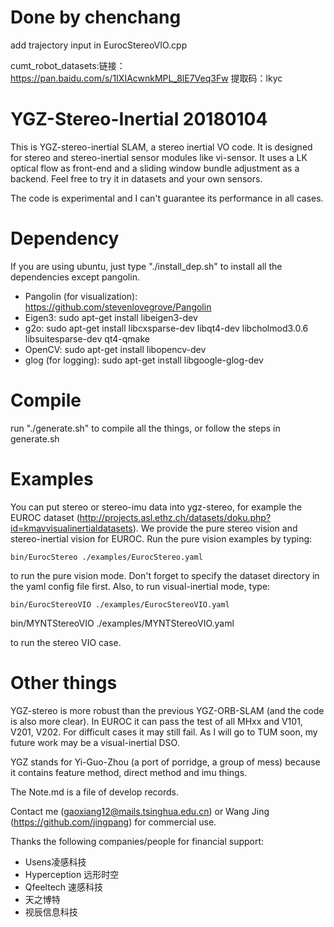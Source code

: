 # Done by chenchang
add trajectory input in EurocStereoVIO.cpp 

cumt_robot_datasets:链接：https://pan.baidu.com/s/1IXIAcwnkMPL_8lE7Veq3Fw 提取码：lkyc 


# YGZ-Stereo-Inertial 20180104
This is YGZ-stereo-inertial SLAM, a stereo inertial VO code. It is designed for stereo and stereo-inertial sensor modules like vi-sensor. It uses a LK optical flow as front-end and a sliding window bundle adjustment as a backend. Feel free to try it in datasets and your own sensors. 

The code is experimental and I can't guarantee  its performance in all cases.

# Dependency
If you are using ubuntu, just type "./install_dep.sh" to install all the dependencies except pangolin.

- Pangolin (for visualization): https://github.com/stevenlovegrove/Pangolin 
- Eigen3: sudo apt-get install libeigen3-dev
- g2o: sudo apt-get install libcxsparse-dev libqt4-dev libcholmod3.0.6 libsuitesparse-dev qt4-qmake 
- OpenCV: sudo apt-get install libopencv-dev
- glog (for logging): sudo apt-get install libgoogle-glog-dev

# Compile
run "./generate.sh" to compile all the things, or follow the steps in generate.sh

# Examples
You can put stereo or stereo-imu data into ygz-stereo, for example the EUROC dataset 
(http://projects.asl.ethz.ch/datasets/doku.php?id=kmavvisualinertialdatasets). We provide the pure stereo vision and stereo-inertial vision for EUROC. Run the pure vision examples by typing:

```
bin/EurocStereo ./examples/EurocStereo.yaml
```

to run the pure vision mode. Don't forget to specify the dataset directory in the yaml config file first. Also, to run visual-inertial mode, type: 
```
bin/EurocStereoVIO ./examples/EurocStereoVIO.yaml
```
bin/MYNTStereoVIO ./examples/MYNTStereoVIO.yaml

to run the stereo VIO case.

# Other things
YGZ-stereo is more robust than the previous YGZ-ORB-SLAM (and the code is also more clear). In EUROC it can pass the test of all MHxx and V101, V201, V202. For difficult cases it may still fail. As I will go to TUM soon, my future work may be a visual-inertial DSO.

YGZ stands for Yi-Guo-Zhou (a port of porridge, a group of mess) because it contains feature method, direct method and imu things.

The Note.md is a file of develop records.

Contact me (gaoxiang12@mails.tsinghua.edu.cn) or Wang Jing (https://github.com/jingpang) for commercial use.

Thanks the following companies/people for financial support:
- Usens凌感科技
- Hyperception 远形时空
- Qfeeltech 速感科技
- 天之博特
- 视辰信息科技

